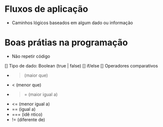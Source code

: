 # Fluxos de aplicação

- Caminhos lógicos baseados em algum dado ou informação

# Boas prátias na programação

- Não repetir código 

[] Tipo de dado: Boolean (true | false)
[] if/else
[] Operadores comparativos
 - > (maior que)
 - < (menor que)
 - >= (maior igual a)
 - <= (menor igual a)
 - == (igual a)
 - === (idê ntico)
 - != (diferente de)
